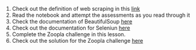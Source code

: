 1. Check out the definition of web scraping in this [link](https://en.wikipedia.org/wiki/Web_scraping)
2. Read the notebook and attempt the assessments as you read through it
3. Check the documentation of BeautifulSoup [here](https://www.crummy.com/software/BeautifulSoup/bs4/doc/)
4. Check out the documentation for Seleniun [here](http://selenium-python.readthedocs.io/index.html)
5. Complete the Zoopla challenge in this lesson.
6. Check out the solution for the Zoopla challenge [here](https://youtu.be/i2TSzdqVAqE)
